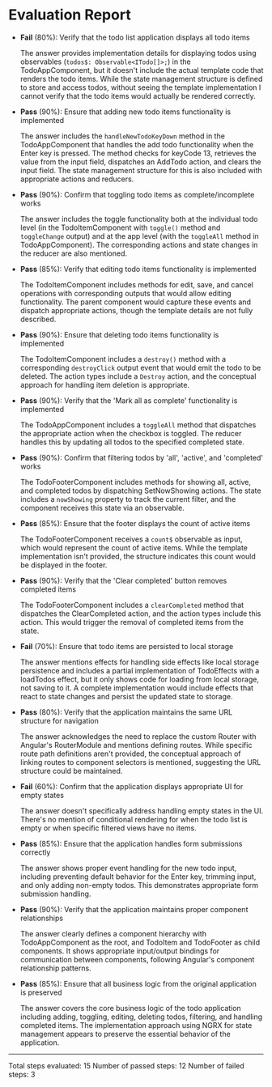 # Evaluation Report

- **Fail** (80%): Verify that the todo list application displays all todo items

    The answer provides implementation details for displaying todos using observables (`todos$: Observable<ITodo[]>;`) in the TodoAppComponent, but it doesn't include the actual template code that renders the todo items. While the state management structure is defined to store and access todos, without seeing the template implementation I cannot verify that the todo items would actually be rendered correctly.

- **Pass** (90%): Ensure that adding new todo items functionality is implemented

    The answer includes the `handleNewTodoKeyDown` method in the TodoAppComponent that handles the add todo functionality when the Enter key is pressed. The method checks for keyCode 13, retrieves the value from the input field, dispatches an AddTodo action, and clears the input field. The state management structure for this is also included with appropriate actions and reducers.

- **Pass** (90%): Confirm that toggling todo items as complete/incomplete works

    The answer includes the toggle functionality both at the individual todo level (in the TodoItemComponent with `toggle()` method and `toggleChange` output) and at the app level (with the `toggleAll` method in TodoAppComponent). The corresponding actions and state changes in the reducer are also mentioned.

- **Pass** (85%): Verify that editing todo items functionality is implemented

    The TodoItemComponent includes methods for edit, save, and cancel operations with corresponding outputs that would allow editing functionality. The parent component would capture these events and dispatch appropriate actions, though the template details are not fully described.

- **Pass** (90%): Ensure that deleting todo items functionality is implemented

    The TodoItemComponent includes a `destroy()` method with a corresponding `destroyClick` output event that would emit the todo to be deleted. The action types include a `Destroy` action, and the conceptual approach for handling item deletion is appropriate.

- **Pass** (90%): Verify that the 'Mark all as complete' functionality is implemented

    The TodoAppComponent includes a `toggleAll` method that dispatches the appropriate action when the checkbox is toggled. The reducer handles this by updating all todos to the specified completed state.

- **Pass** (90%): Confirm that filtering todos by 'all', 'active', and 'completed' works

    The TodoFooterComponent includes methods for showing all, active, and completed todos by dispatching SetNowShowing actions. The state includes a `nowShowing` property to track the current filter, and the component receives this state via an observable.

- **Pass** (85%): Ensure that the footer displays the count of active items

    The TodoFooterComponent receives a `count$` observable as input, which would represent the count of active items. While the template implementation isn't provided, the structure indicates this count would be displayed in the footer.

- **Pass** (90%): Verify that the 'Clear completed' button removes completed items

    The TodoFooterComponent includes a `clearCompleted` method that dispatches the ClearCompleted action, and the action types include this action. This would trigger the removal of completed items from the state.

- **Fail** (70%): Ensure that todo items are persisted to local storage

    The answer mentions effects for handling side effects like local storage persistence and includes a partial implementation of TodoEffects with a loadTodos effect, but it only shows code for loading from local storage, not saving to it. A complete implementation would include effects that react to state changes and persist the updated state to storage.

- **Pass** (80%): Verify that the application maintains the same URL structure for navigation

    The answer acknowledges the need to replace the custom Router with Angular's RouterModule and mentions defining routes. While specific route path definitions aren't provided, the conceptual approach of linking routes to component selectors is mentioned, suggesting the URL structure could be maintained.

- **Fail** (60%): Confirm that the application displays appropriate UI for empty states

    The answer doesn't specifically address handling empty states in the UI. There's no mention of conditional rendering for when the todo list is empty or when specific filtered views have no items.

- **Pass** (85%): Ensure that the application handles form submissions correctly

    The answer shows proper event handling for the new todo input, including preventing default behavior for the Enter key, trimming input, and only adding non-empty todos. This demonstrates appropriate form submission handling.

- **Pass** (90%): Verify that the application maintains proper component relationships

    The answer clearly defines a component hierarchy with TodoAppComponent as the root, and TodoItem and TodoFooter as child components. It shows appropriate input/output bindings for communication between components, following Angular's component relationship patterns.

- **Pass** (85%): Ensure that all business logic from the original application is preserved

    The answer covers the core business logic of the todo application including adding, toggling, editing, deleting todos, filtering, and handling completed items. The implementation approach using NGRX for state management appears to preserve the essential behavior of the application.

---

Total steps evaluated: 15
Number of passed steps: 12
Number of failed steps: 3
